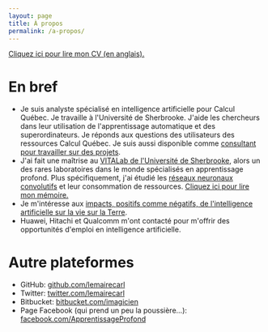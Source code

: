 ```yaml
---
layout: page
title: À propos
permalink: /a-propos/
---
```


[Cliquez ici pour lire mon CV (en anglais).](https://github.com/lemairecarl/lemairecarl.github.io/raw/master/assets/Lemaire_Carl_CV.pdf)

# En bref

* Je suis analyste spécialisé en intelligence artificielle pour Calcul Québec. Je travaille à l'Université de Sherbrooke. J'aide les chercheurs dans leur utilisation de l'apprentissage automatique et des superordinateurs. Je réponds aux questions des utilisateurs des ressources Calcul Québec. Je suis aussi disponible comme [consultant pour travailler sur des projets](https://ia.ccs.usherbrooke.ca/).
* J'ai fait une maîtrise au [VITALab de l'Université de Sherbrooke](http://vital.dinf.usherbrooke.ca), alors un des rares laboratoires dans le monde spécialisés en apprentissage profond. Plus spécifiquement, j'ai étudié les [réseaux neuronaux convolutifs](https://fr.wikipedia.org/wiki/Réseau_neuronal_convolutif) et leur consommation de ressources. [Cliquez ici pour lire mon mémoire.](http://hdl.handle.net/11143/14661)
* Je m'intéresse aux [impacts, positifs comme négatifs, de l'intelligence artificielle sur la vie sur la Terre](https://futureoflife.org/background/benefits-risks-of-artificial-intelligence/).
* Huawei, Hitachi et Qualcomm m'ont contacté pour m'offrir des opportunités d'emploi en intelligence artificielle.

# Autre plateformes

* GitHub: <a href="http://github.com/lemairecarl">github.com/lemairecarl</a><br>
* Twitter: <a href="https://twitter.com/lemairecarl">twitter.com/lemairecarl</a>
* Bitbucket: <a href="http://bitbucket.com/imagicien">bitbucket.com/imagicien</a>
* Page Facebook (qui prend un peu la poussière...): <a href="https://www.facebook.com/ApprentissageProfond/">facebook.com/ApprentissageProfond</a><br>
